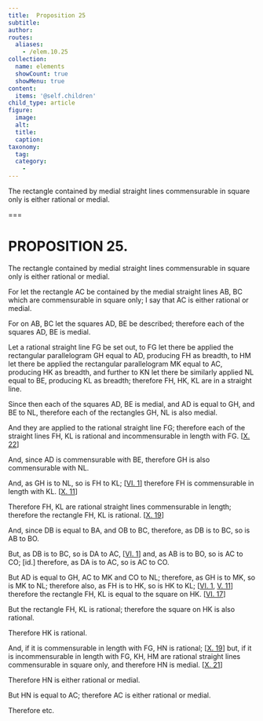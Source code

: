 ```yaml
---
title:  Proposition 25
subtitle: 
author:
routes:
  aliases:
    - /elem.10.25
collection:
  name: elements
  showCount: true
  showMenu: true
content:
  items: '@self.children'
child_type: article
figure:
  image:
  alt:
  title:
  caption:
taxonomy:
  tag:
  category:
    - 
---
```


<p><hi rend="ital">The rectangle contained by medial straight lines commensurable in square only is either rational or medial</hi>. </p>

===

<h1>PROPOSITION 25.</h1>
<p><span class="ital">The rectangle contained by medial straight lines commensurable in square only is either rational or medial</span>. </p>

<p>For let the rectangle <span class="ital">AC</span> be contained by the medial straight lines <span class="ital">AB</span>, <span class="ital">BC</span> which are commensurable in square only; I say that <span class="ital">AC</span> is either rational or medial. 
      </p>

<p>For on <span class="ital">AB</span>, <span class="ital">BC</span> let the squares <span class="ital">AD</span>, <span class="ital">BE</span> be described; therefore each of the squares <span class="ital">AD</span>, <span class="ital">BE</span> is medial. </p>

<p>Let a rational straight line <span class="ital">FG</span> be set out, to <span class="ital">FG</span> let there be applied the rectangular parallelogram <span class="ital">GH</span> equal to <span class="ital">AD</span>, producing <span class="ital">FH</span> as breadth, to <span class="ital">HM</span> let there be applied the rectangular parallelogram <span class="ital">MK</span> equal to <span class="ital">AC</span>, producing <span class="ital">HK</span> as breadth, and further to <span class="ital">KN</span> let there be similarly applied <span class="ital">NL</span> equal to <span class="ital">BE</span>, producing <span class="ital">KL</span> as breadth; therefore <span class="ital">FH</span>, <span class="ital">HK</span>, <span class="ital">KL</span> are in a straight line. </p>

<p>Since then each of the squares <span class="ital">AD</span>, <span class="ital">BE</span> is medial, and <span class="ital">AD</span> is equal to <span class="ital">GH</span>, and <span class="ital">BE</span> to <span class="ital">NL</span>, therefore each of the rectangles <span class="ital">GH</span>, <span class="ital">NL</span> is also medial. </p>

<p>And they are applied to the rational straight line <span class="ital">FG</span>; therefore each of the straight lines <span class="ital">FH</span>, <span class="ital">KL</span> is rational and incommensurable in length with <span class="ital">FG</span>. [<a href="/elem.10.22">X. 22</a>] </p>

<p>And, since <span class="ital">AD</span> is commensurable with <span class="ital">BE</span>, therefore <span class="ital">GH</span> is also commensurable with <span class="ital">NL</span>. </p>

<p>And, as <span class="ital">GH</span> is to <span class="ital">NL</span>, so is <span class="ital">FH</span> to <span class="ital">KL</span>; [<a href="/elem.6.1">VI. 1</a>] therefore <span class="ital">FH</span> is commensurable in length with <span class="ital">KL</span>. [<a href="/elem.10.11">X. 11</a>] <pb n="57"/></p>

<p>Therefore <span class="ital">FH</span>, <span class="ital">KL</span> are rational straight lines commensurable in length; therefore the rectangle <span class="ital">FH</span>, <span class="ital">KL</span> is rational. [<a href="/elem.10.19">X. 19</a>] </p>

<p>And, since <span class="ital">DB</span> is equal to <span class="ital">BA</span>, and <span class="ital">OB</span> to <span class="ital">BC</span>, therefore, as <span class="ital">DB</span> is to <span class="ital">BC</span>, so is <span class="ital">AB</span> to <span class="ital">BO</span>. </p>

<p>But, as <span class="ital">DB</span> is to <span class="ital">BC</span>, so is <span class="ital">DA</span> to <span class="ital">AC</span>, [<a href="/elem.6.1">VI. 1</a>] and, as <span class="ital">AB</span> is to <span class="ital">BO</span>, so is <span class="ital">AC</span> to <span class="ital">CO</span>; [<span class="ital">id</span>.] therefore, as <span class="ital">DA</span> is to <span class="ital">AC</span>, so is <span class="ital">AC</span> to <span class="ital">CO</span>. </p>

<p>But <span class="ital">AD</span> is equal to <span class="ital">GH</span>, <span class="ital">AC</span> to <span class="ital">MK</span> and <span class="ital">CO</span> to <span class="ital">NL</span>; therefore, as <span class="ital">GH</span> is to <span class="ital">MK</span>, so is <span class="ital">MK</span> to <span class="ital">NL</span>; therefore also, as <span class="ital">FH</span> is to <span class="ital">HK</span>, so is <span class="ital">HK</span> to <span class="ital">KL</span>; [<a href="/elem.6.1">VI. 1</a>, <a href="/elem.5.11">V. 11</a>] therefore the rectangle <span class="ital">FH</span>, <span class="ital">KL</span> is equal to the square on <span class="ital">HK</span>. [<a href="/elem.6.17">VI. 17</a>] </p>

<p>But the rectangle <span class="ital">FH</span>, <span class="ital">KL</span> is rational; therefore the square on <span class="ital">HK</span> is also rational. </p>

<p>Therefore <span class="ital">HK</span> is rational. </p>

<p>And, if it is commensurable in length with <span class="ital">FG</span>, <span class="ital">HN</span> is rational; [<a href="/elem.10.19">X. 19</a>] but, if it is incommensurable in length with <span class="ital">FG</span>, <span class="ital">KH</span>, <span class="ital">HM</span> are rational straight lines commensurable in square only, and therefore <span class="ital">HN</span> is medial. [<a href="/elem.10.21">X. 21</a>] </p>

<p>Therefore <span class="ital">HN</span> is either rational or medial. </p>

<p>But <span class="ital">HN</span> is equal to <span class="ital">AC</span>; therefore <span class="ital">AC</span> is either rational or medial. </p>

<p>Therefore etc.</p>
